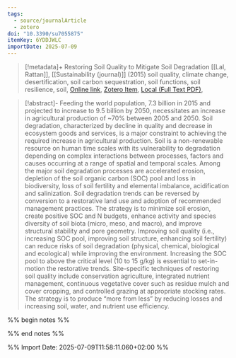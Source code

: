 ```yaml
---
tags:
  - source/journalArticle
  - zotero
doi: "10.3390/su7055875"
itemKey: 6YDDJWLC
importDate: 2025-07-09
---
```

>[!metadata]+
> Restoring Soil Quality to Mitigate Soil Degradation
> [[Lal, Rattan]], 
> [[Sustainability (journal)]] (2015)
> soil quality, climate change, desertification, soil  carbon sequestration, soil functions, soil resilience, soil, 
> [Online link](https://www.mdpi.com/2071-1050/7/5/5875), [Zotero Item](zotero://select/library/items/6YDDJWLC), [Local (Full Text PDF)](file://C:/Users/aburg/Documents/references/zotero/storage/IHIZXLCB/Lal2015_RestoringSoil.pdf), 

>[!abstract]-
>Feeding the world population, 7.3 billion in 2015 and projected to increase to 9.5 billion by 2050, necessitates an increase in agricultural production of ~70% between 2005 and 2050. Soil degradation, characterized by decline in quality and decrease in ecosystem goods and services, is a major constraint to achieving the required increase in agricultural production. Soil is a non-renewable resource on human time scales with its vulnerability to degradation depending on complex interactions between processes, factors and causes occurring at a range of spatial and temporal scales. Among the major soil degradation processes are accelerated erosion, depletion of the soil organic carbon (SOC) pool and loss in biodiversity, loss of soil fertility and elemental imbalance, acidification and salinization. Soil degradation trends can be reversed by conversion to a restorative land use and adoption of recommended management practices. The strategy is to minimize soil erosion, create positive SOC and N budgets, enhance activity and species diversity of soil biota (micro, meso, and macro), and improve structural stability and pore geometry. Improving soil quality (i.e., increasing SOC pool, improving soil structure, enhancing soil fertility) can reduce risks of soil degradation (physical, chemical, biological and ecological) while improving the environment. Increasing the SOC pool to above the critical level (10 to 15 g/kg) is essential to set-in-motion the restorative trends. Site-specific techniques of restoring soil quality include conservation agriculture, integrated nutrient management, continuous vegetative cover such as residue mulch and cover cropping, and controlled grazing at appropriate stocking rates. The strategy is to produce “more from less” by reducing losses and increasing soil, water, and nutrient use efficiency.

%% begin notes %%

%% end notes %%

%% Import Date: 2025-07-09T11:58:11.060+02:00 %%
